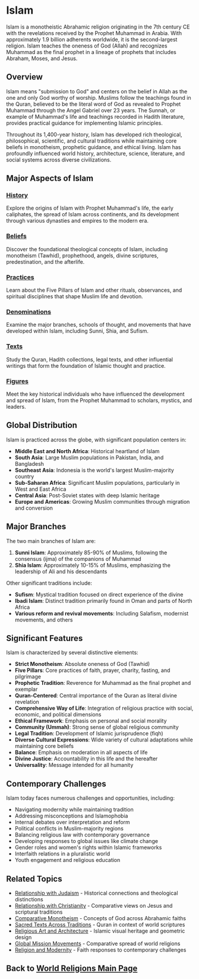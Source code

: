 # Islam

Islam is a monotheistic Abrahamic religion originating in the 7th century CE with the revelations received by the Prophet Muhammad in Arabia. With approximately 1.9 billion adherents worldwide, it is the second-largest religion. Islam teaches the oneness of God (Allah) and recognizes Muhammad as the final prophet in a lineage of prophets that includes Abraham, Moses, and Jesus.

## Overview

Islam means "submission to God" and centers on the belief in Allah as the one and only God worthy of worship. Muslims follow the teachings found in the Quran, believed to be the literal word of God as revealed to Prophet Muhammad through the Angel Gabriel over 23 years. The Sunnah, or example of Muhammad's life and teachings recorded in Hadith literature, provides practical guidance for implementing Islamic principles.

Throughout its 1,400-year history, Islam has developed rich theological, philosophical, scientific, and cultural traditions while maintaining core beliefs in monotheism, prophetic guidance, and ethical living. Islam has profoundly influenced world history, architecture, science, literature, and social systems across diverse civilizations.

## Major Aspects of Islam

### [History](./history/README.md)
Explore the origins of Islam with Prophet Muhammad's life, the early caliphates, the spread of Islam across continents, and its development through various dynasties and empires to the modern era.

### [Beliefs](./beliefs/README.md)
Discover the foundational theological concepts of Islam, including monotheism (Tawhid), prophethood, angels, divine scriptures, predestination, and the afterlife.

### [Practices](./practices/README.md)
Learn about the Five Pillars of Islam and other rituals, observances, and spiritual disciplines that shape Muslim life and devotion.

### [Denominations](./denominations/README.md)
Examine the major branches, schools of thought, and movements that have developed within Islam, including Sunni, Shia, and Sufism.

### [Texts](./texts/README.md)
Study the Quran, Hadith collections, legal texts, and other influential writings that form the foundation of Islamic thought and practice.

### [Figures](./figures/README.md)
Meet the key historical individuals who have influenced the development and spread of Islam, from the Prophet Muhammad to scholars, mystics, and leaders.

## Global Distribution

Islam is practiced across the globe, with significant population centers in:

- **Middle East and North Africa**: Historical heartland of Islam
- **South Asia**: Large Muslim populations in Pakistan, India, and Bangladesh
- **Southeast Asia**: Indonesia is the world's largest Muslim-majority country
- **Sub-Saharan Africa**: Significant Muslim populations, particularly in West and East Africa
- **Central Asia**: Post-Soviet states with deep Islamic heritage
- **Europe and Americas**: Growing Muslim communities through migration and conversion

## Major Branches

The two main branches of Islam are:

1. **Sunni Islam**: Approximately 85-90% of Muslims, following the consensus (ijma) of the companions of Muhammad
2. **Shia Islam**: Approximately 10-15% of Muslims, emphasizing the leadership of Ali and his descendants

Other significant traditions include:

- **Sufism**: Mystical tradition focused on direct experience of the divine
- **Ibadi Islam**: Distinct tradition primarily found in Oman and parts of North Africa
- **Various reform and revival movements**: Including Salafism, modernist movements, and others

## Significant Features

Islam is characterized by several distinctive elements:

- **Strict Monotheism**: Absolute oneness of God (Tawhid)
- **Five Pillars**: Core practices of faith, prayer, charity, fasting, and pilgrimage
- **Prophetic Tradition**: Reverence for Muhammad as the final prophet and exemplar
- **Quran-Centered**: Central importance of the Quran as literal divine revelation
- **Comprehensive Way of Life**: Integration of religious practice with social, economic, and political dimensions
- **Ethical Framework**: Emphasis on personal and social morality
- **Community (Ummah)**: Strong sense of global religious community
- **Legal Tradition**: Development of Islamic jurisprudence (fiqh)
- **Diverse Cultural Expressions**: Wide variety of cultural adaptations while maintaining core beliefs
- **Balance**: Emphasis on moderation in all aspects of life
- **Divine Justice**: Accountability in this life and the hereafter
- **Universality**: Message intended for all humanity

## Contemporary Challenges

Islam today faces numerous challenges and opportunities, including:

- Navigating modernity while maintaining tradition
- Addressing misconceptions and Islamophobia
- Internal debates over interpretation and reform
- Political conflicts in Muslim-majority regions
- Balancing religious law with contemporary governance
- Developing responses to global issues like climate change
- Gender roles and women's rights within Islamic frameworks
- Interfaith relations in a pluralistic world
- Youth engagement and religious education

## Related Topics

- [Relationship with Judaism](../judaism/relationship_with_islam.md) - Historical connections and theological distinctions
- [Relationship with Christianity](../christianity/relationship_with_islam.md) - Comparative views on Jesus and scriptural traditions
- [Comparative Monotheism](../comparative/monotheism.md) - Concepts of God across Abrahamic faiths
- [Sacred Texts Across Traditions](../comparative/sacred_texts.md) - Quran in context of world scriptures
- [Religious Art and Architecture](../comparative/religious_art.md) - Islamic visual heritage and geometric design
- [Global Mission Movements](../comparative/mission_movements.md) - Comparative spread of world religions
- [Religion and Modernity](../comparative/religion_modernity.md) - Faith responses to contemporary challenges

## Back to [World Religions Main Page](../README.md)
